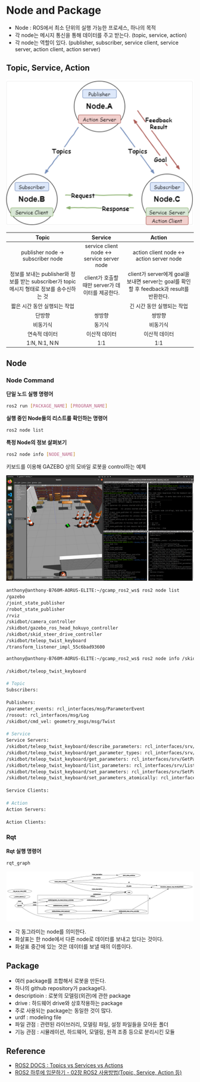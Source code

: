# Node and Package

- Node : ROS에서 최소 단위의 실행 가능한 프로세스, 하나의 목적
- 각 node는 메시지 통신을 통해 데이터를 주고 받는다. (topic, service, action)
- 각 node는 역할이 있다. (publisher, subscriber, service client, service server, action client, action server)

## Topic, Service, Action

![](./img/commu.png)

|Topic|Service|Action|
|:---:|:---:|:---:|
|publisher node -> subscriber node|service client node <-> service server node|action client node <-> action server node|
|정보를 보내는 publisher와 정보를 받는 subscriber가 topic 메시지 형태로 정보를 송수신하는 것|client가 호출할 때만 server가 데이터를 제공한다.|client가 server에게 goal을 보내면 server는 goal를 확인할 후 feedback과 result를 반환한다.|
|짧은 시간 동안 실행되는 작업||긴 시간 동안 실행되는 작업|
|단방향|쌍방향|쌍방향|
|비동기식|동기식|비동기식|
|연속적 데이터|이산적 데이터|이산적 데이터|
|1:N, N:1, N:N|1:1|1:1|

## Node

### Node Command

**단일 노드 실행 명령어**

```bash
ros2 run [PACKAGE_NAME] [PROGRAM_NAME]
```

**실행 중인 Node들의 리스트를 확인하는 명령어**

```bash
ros2 node list
```

**특정 Node의 정보 살펴보기**

```bash
ros2 node info [NODE_NAME]
```

키보드를 이용해 GAZEBO 상의 모바일 로봇을 control하는 예제

![](img/node.png)

```bash
anthony@anthony-B760M-AORUS-ELITE:~/gcamp_ros2_ws$ ros2 node list
/gazebo
/joint_state_publisher
/robot_state_publisher
/rviz
/skidbot/camera_controller
/skidbot/gazebo_ros_head_hokuyo_controller
/skidbot/skid_steer_drive_controller
/skidbot/teleop_twist_keyboard
/transform_listener_impl_55c6bad93600
```

```bash
anthony@anthony-B760M-AORUS-ELITE:~/gcamp_ros2_ws$ ros2 node info /skidbot/teleop_twist_keyboard

/skidbot/teleop_twist_keyboard

# Topic
Subscribers:

Publishers:
/parameter_events: rcl_interfaces/msg/ParameterEvent
/rosout: rcl_interfaces/msg/Log
/skidbot/cmd_vel: geometry_msgs/msg/Twist

# Service
Service Servers:
/skidbot/teleop_twist_keyboard/describe_parameters: rcl_interfaces/srv/DescribeParameters
/skidbot/teleop_twist_keyboard/get_parameter_types: rcl_interfaces/srv/GetParameterTypes
/skidbot/teleop_twist_keyboard/get_parameters: rcl_interfaces/srv/GetParameters
/skidbot/teleop_twist_keyboard/list_parameters: rcl_interfaces/srv/ListParameters
/skidbot/teleop_twist_keyboard/set_parameters: rcl_interfaces/srv/SetParameters
/skidbot/teleop_twist_keyboard/set_parameters_atomically: rcl_interfaces/srv/SetParametersAtomically

Service Clients:

# Action
Action Servers:

Action Clients:
```

### Rqt

**Rqt 실행 명령어**

```bash
rqt_graph
```
![](img/rqt.png)

- 각 동그라미는 node를 의미한다.
- 화살표는 한 node에서 다른 node로 데이터를 보내고 있다는 것이다.
- 화살표 중간에 있는 것은 데이터를 보낼 때의 이름이다.

## Package

- 여러 package를 조합해서 로봇을 만든다.
- 하나의 github repository가 package다.
- descriptioin : 로봇의 모델링(외관)에 관한 package
- drive : 하드웨어 drive와 상호작용하는 package
- 주로 사용되는 package는 동일한 것이 많다.
- urdf : modeling file
- 파일 관점 : 관련된 라이브러리, 모델링 파일, 설정 파일들을 모아둔 폴더
- 기능 관점 : 시뮬레이션, 하드웨어, 모델링, 원격 조종 등으로 분리시킨 모듈

## Reference

- [ROS2 DOCS : Topics vs Services vs Actions](https://docs.ros.org/en/foxy/How-To-Guides/Topics-Services-Actions.html#topics)
- [ROS2 하루에 입문하기 - 02장 ROS2 사용방법(Topic, Service, Action 등)](https://robertchoi.gitbook.io/ros2/02-ros2)
